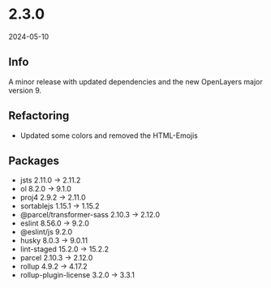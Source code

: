 # 2.3.0
2024-05-10

## Info
A minor release with updated dependencies and the new OpenLayers major version 9.

## Refactoring
- Updated some colors and removed the HTML-Emojis

## Packages
- jsts 2.11.0 -> 2.11.2
- ol 8.2.0 -> 9.1.0
- proj4 2.9.2 -> 2.11.0
- sortablejs 1.15.1 -> 1.15.2
- @parcel/transformer-sass 2.10.3 -> 2.12.0
- eslint 8.56.0 -> 9.2.0
- @eslint/js 9.2.0
- husky 8.0.3 -> 9.0.11
- lint-staged 15.2.0 -> 15.2.2
- parcel 2.10.3 -> 2.12.0
- rollup 4.9.2 -> 4.17.2
- rollup-plugin-license 3.2.0 -> 3.3.1
